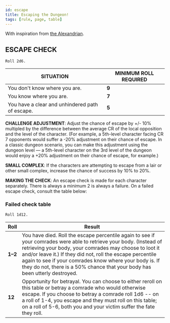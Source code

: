 ```yaml
---
id: escape
title: Escaping the Dungeon!
tags: [rule, page, table]
---
```


With inspiration from [the Alexandrian](https://thealexandrian.net/wordpress/2149/roleplaying-games/escaping-the-dungeon).

## ESCAPE CHECK

`Roll 2d6.`

| SITUATION | MINIMUM ROLL REQUIRED |
| --- | --- |
| You don't know where you are. | **9** |
| You know where you are. | **7** |
| You have a clear and unhindered path of escape. | **5** |

**CHALLENGE ADJUSTMENT**: Adjust the chance of escape by +/- 10% multipled by the difference between the average CR of the local opposition and the level of the character. (For example, a 5th-level character facing CR 7 opponents would suffer a -20% adjustment on their chance of escape. In a classic dungeon scenario, you can make this adjustment using the dungeon level — a 5th-level character on the 3rd level of the dungeon would enjoy a +20% adjustment on their chance of escape, for example.)

**SMALL COMPLEX**: If the characters are attempting to escape from a lair or other small complex, increase the chance of success by 10% to 20%.

**MAKING THE CHECK**: An escape check is made for each character separately. There is always a minimum 2 is always a failure. On a failed escape check, consult the table below:

### Failed check table

`Roll 1d12.`

| Roll | Result |
| --- | --- |
| **1–2** | You have died. Roll the escape percentile again to see if your comrades were able to retrieve your body. (Instead of retrieving your body, your comrades may choose to loot it and/or leave it.) If they did not, roll the escape percentile again to see if your comrades know where your body is. If they do not, there is a 50% chance that your body has been utterly destroyed. |
|**12**|Opportunity for betrayal. You can choose to either reroll on this table or betray a comrade who would otherwise escape. If you choose to betray a comrade roll 1d6 -- on a roll of 1-4, you escape and they must roll on this table; on a roll of 5-6, both you and your victim suffer the fate they roll.|
